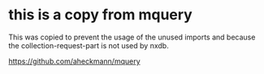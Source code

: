 # this is a copy from mquery
This was copied to prevent the usage of the unused imports and
because the collection-request-part is not used by nxdb.

https://github.com/aheckmann/mquery